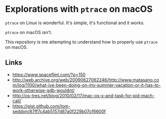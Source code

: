 # Explorations with `ptrace` on macOS

`ptrace` on Linux is wonderful. It's simple, it's functional and it works.

`ptrace` on macOS isn't.

This repository is me attempting to understand how to properly use `ptrace` on macOS.

## Links

* https://www.spaceflint.com/?p=150
* http://web.archive.org/web/20090627062246/http://www.matasano.com/log/1100/what-ive-been-doing-on-my-summer-vacation-or-it-has-to-work-otherwise-gdb-wouldnt/
* http://os-tres.net/blog/2010/02/17/mac-os-x-and-task-for-pid-mach-call/
* https://gist.github.com/tom-seddon/87ff7c4ab5157d87a0f229b07cf6600f
